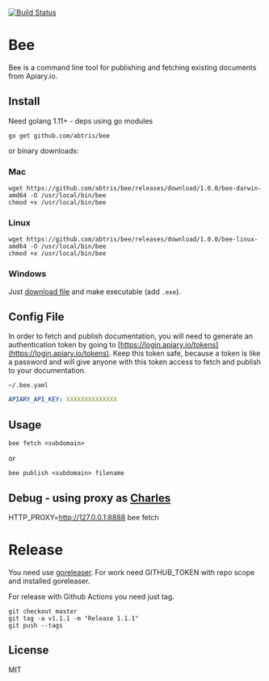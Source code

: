 [![Build Status](https://travis-ci.org/abtris/bee.svg?branch=master)](https://travis-ci.org/abtris/bee)

# Bee

Bee is a command line tool for publishing and fetching existing documents from Apiary.io.

## Install

Need golang 1.11+ - deps using go modules

```
go get github.com/abtris/bee
```

or binary downloads:

### Mac

```
wget https://github.com/abtris/bee/releases/download/1.0.0/bee-darwin-amd64 -O /usr/local/bin/bee
chmod +x /usr/local/bin/bee
```

### Linux

```
wget https://github.com/abtris/bee/releases/download/1.0.0/bee-linux-amd64 -O /usr/local/bin/bee
chmod +x /usr/local/bin/bee
```

### Windows

Just [download file](https://github.com/abtris/bee/releases/download/1.0.0/bee-windows-amd64) and make executable (add `.exe`).

## Config File

In order to fetch and publish documentation, you will need to generate an authentication token by going to [https://login.apiary.io/tokens](https://login.apiary.io/tokens). Keep this token safe, because a token is like a password and will give anyone with this token access to fetch and publish to your documentation.

`~/.bee.yaml`

```yaml
APIARY_API_KEY: XXXXXXXXXXXXXX
```

## Usage

```
bee fetch <subdomain>
```

or

```
bee publish <subdomain> filename
```

## Debug - using proxy as [Charles](https://www.charlesproxy.com/)

HTTP_PROXY=http://127.0.0.1:8888 bee fetch

# Release


You need use [goreleaser](https://goreleaser.com/). For work need GITHUB_TOKEN with repo scope and installed goreleaser.

For release with Github Actions you need just tag.

```
git checkout master
git tag -a v1.1.1 -m "Release 1.1.1"
git push --tags
```

## License

MIT
